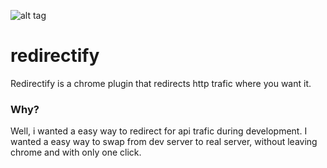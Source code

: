 ![alt tag](https://raw.github.com/code-brewery/redirectify/master/icon.png) 
# redirectify

Redirectify is a chrome plugin that redirects http trafic where you want it. 

### Why?
Well, i wanted a easy way to redirect for api trafic during development. I wanted a easy way to swap from dev server to real server, without leaving chrome and with only one click. 

